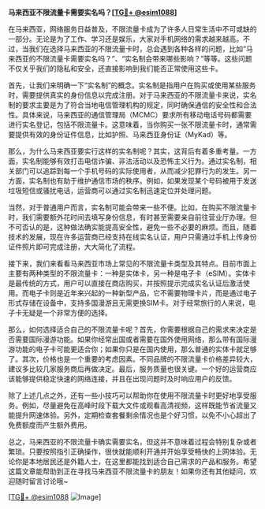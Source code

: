 **马来西亚不限流量卡需要实名吗？[[TG💪+ @esim1088](https://t.me/s/esim1088)]**

在马来西亚，网络服务日益普及，不限流量卡成为了许多人日常生活中不可或缺的一部分。无论是为了工作、学习还是娱乐，大家对手机网络的需求越来越高。不过，当我们在选择马来西亚的不限流量卡时，总会遇到各种各样的问题，比如“马来西亚的不限流量卡需要实名吗？”、“实名制会带来哪些影响？”等等。这些问题不仅关乎我们的隐私和安全，还直接影响到我们能否正常使用这些卡。

首先，让我们来明确一下“实名制”的概念。实名制是指用户在购买或使用某些服务时，需要提供真实的身份信息以完成注册。对于马来西亚的不限流量卡来说，实名制的要求主要是为了符合当地电信管理机构的规定，同时确保通信的安全性和合法性。具体来说，马来西亚的通信管理局（MCMC）要求所有移动电话号码都需要进行实名登记，包括不限流量卡。这意味着，当你购买一张不限流量卡时，通常需要提供有效的身份证件信息，比如护照、马来西亚身份证（MyKad）等。

那么，为什么马来西亚要实行这样的实名制呢？其实，这背后有着多重考量。一方面，实名制能够有效打击电信诈骗、非法活动以及恐怖主义行为。通过实名制，相关部门可以追踪到每一个手机号码的实际使用者，从而减少犯罪行为的发生。另一方面，实名制也有助于维护通信市场的秩序。例如，如果发现某个号码被用于发送垃圾短信或骚扰电话，运营商可以通过实名制迅速定位并处理问题。

当然，对于普通用户而言，实名制可能会带来一些不便。比如，在购买不限流量卡时，我们需要额外花时间去填写身份信息，有时甚至需要亲自前往营业厅办理。但不可否认的是，这种做法确实能提高安全性，避免一些不必要的麻烦。而且，随着技术的发展，现在许多运营商已经支持在线实名认证，用户只需通过手机上传身份证件照片即可完成注册，大大简化了流程。

接下来，我们来看看马来西亚市场上常见的不限流量卡类型及其特点。目前市面上主要有两种类型的不限流量卡：一种是实体卡，另一种是电子卡（eSIM）。实体卡是最传统的方式，用户可以直接在商店购买，并按照提示完成实名认证后激活使用。而电子卡则是近年来兴起的一种新型产品，它不需要物理卡片，而是通过电子形式存储在设备中，支持多国漫游且无需更换SIM卡。对于经常旅行的人来说，电子卡无疑是一个非常方便的选择。

那么，如何选择适合自己的不限流量卡呢？首先，你需要根据自己的需求来决定是否需要国际漫游功能。如果你经常出国或者需要在国外使用网络，那么带有国际漫游功能的电子卡可能更适合你；如果你只是在国内使用，那么普通的实体卡就足够了。其次，价格也是一个重要的考虑因素。不同品牌的不限流量卡价格差异较大，建议多比较几家服务商后再做决定。最后，服务质量也很关键。一个好的运营商应该能够提供稳定快速的网络连接，并且在出现问题时及时响应用户的反馈。

除了上述几点之外，还有一些小技巧可以帮助你在使用不限流量卡时更好地享受服务。例如，尽量避免在高峰时段下载大文件或观看高清视频，这样既能节省流量又能提升网速体验。另外，定期检查套餐剩余情况也是个好习惯，以免不小心超出了免费额度而产生额外费用。

总之，马来西亚的不限流量卡确实需要实名，但这并不意味着过程会特别复杂或者繁琐。只要按照指引正确操作，很快就能顺利开通并开始享受畅快的上网体验。无论你是本地居民还是外籍人士，在这里都能找到适合自己需求的产品和服务。希望这篇文章能帮助到正在寻找马来西亚不限流量卡的朋友！如果你还有其他疑问，欢迎随时留言讨论哦~

[[TG💪+ @esim1088](https://t.me/s/esim1088) ![Image](https://i.postimg.cc/4NQfJmqS/Snipaste-2025-05-13-00-14-12.png)]